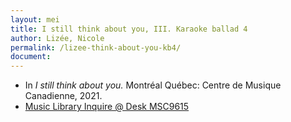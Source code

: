 ```yaml
---
layout: mei
title: I still think about you, III. Karaoke ballad 4
author: Lizée, Nicole
permalink: /lizee-think-about-you-kb4/
document:
---
```


- In *I still think about you.* Montréal Québec: Centre de Musique Canadienne, 2021.
- <a href="https://tufts.primo.exlibrisgroup.com/permalink/01TUN_INST/1kc9gia/alma991018677203903851" target="_blank">Music Library Inquire @ Desk MSC9615</a>

